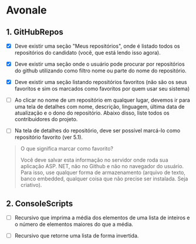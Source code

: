 # Avonale

## 1. GitHubRepos

- [x] Deve existir uma seção "Meus repositórios", onde é listado todos os repositórios do candidato (você, que está lendo isso agora).

- [x] Deve existir uma seção onde o usuário pode procurar por repositórios do github utilizando como filtro nome ou parte do nome do repositório.

- [x] Deve existir uma seção listando repositórios favoritos (não são os seus favoritos e sim os marcados como favoritos por quem usar seu sistema)

- [ ] Ao clicar no nome de um repositório em qualquer lugar, devemos ir para uma tela de detalhes com nome, descrição, linguagem, última data de atualização e o dono do repositório. Abaixo disso, liste todos os contribuidores do projeto.

- [ ] Na tela de detalhes do repositório, deve ser possível marcá-lo como repositório favorito (ver 5.1).

> O que significa marcar como favorito?
>
> Você deve salvar esta informação no servidor onde roda sua aplicação ASP. NET, não no Github e não no navegador do usuário. Para isso, use qualquer forma de armazenamento (arquivo de texto, banco embedded, qualquer coisa que não precise ser instalada. Seja criativo).

## 2. ConsoleScripts

- [ ] Recursivo que imprima a média dos elementos de uma lista de inteiros e o número de elementos maiores do que a média.

- [ ] Recursivo que retorne uma lista de forma invertida.
